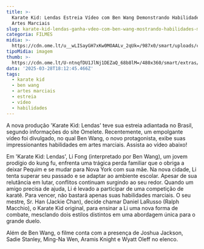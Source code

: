 ```yaml
---
title: >-
  Karate Kid: Lendas Estreia Vídeo com Ben Wang Demonstrando Habilidades em
  Artes Marciais
slug: karate-kid-lendas-ganha-vdeo-com-ben-wang-mostrando-habilidades-marciais
categoria: FILMES
midia: >-
  https://cdn.ome.lt/u__wLISayGH7xKw0MOAALv_2qUk=/987x0/smart/uploads/conteudo/fotos/karate-kid-lendas.png
tipoMidia: imagem
thumb: >-
  https://cdn.ome.lt/U-ntnqfDU1JlNj1DEZaQ_68b8lM=/480x360/smart/extras/conteudos/karate-kid-legends_ls8uulb.png
data: '2025-03-28T18:12:45.466Z'
tags:
  - karate kid
  - ben wang
  - artes marciais
  - estreia
  - vídeo
  - habilidades
---
```


A nova produção 'Karate Kid: Lendas' teve sua estreia adiantada no Brasil, segundo informações do site Omelete. Recentemente, um empolgante vídeo foi divulgado, no qual Ben Wang, o novo protagonista, exibe suas impressionantes habilidades em artes marciais. Assista ao vídeo abaixo!

Em 'Karate Kid: Lendas', Li Fong (interpretado por Ben Wang), um jovem prodígio do kung fu, enfrenta uma trágica perda familiar que o obriga a deixar Pequim e se mudar para Nova York com sua mãe. Na nova cidade, Li tenta superar seu passado e se adaptar ao ambiente escolar. Apesar de sua relutância em lutar, conflitos continuam surgindo ao seu redor. Quando um amigo precisa de ajuda, Li é levado a participar de uma competição de karatê. Para vencer, não bastará apenas suas habilidades marciais. O seu mestre, Sr. Han (Jackie Chan), decide chamar Daniel LaRusso (Ralph Macchio), o Karate Kid original, para ensinar a Li uma nova forma de combate, mesclando dois estilos distintos em uma abordagem única para o grande duelo.

Além de Ben Wang, o filme conta com a presença de Joshua Jackson, Sadie Stanley, Ming-Na Wen, Aramis Knight e Wyatt Oleff no elenco.
